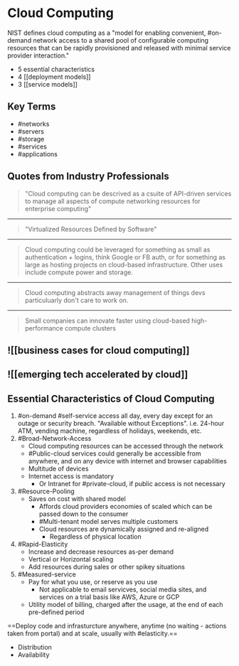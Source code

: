 # Cloud Computing

NIST defines cloud computing as  a "model for enabling convenient, #on-demand network access to a shared pool of configurable computing resources that can be rapidly provisioned and released with minimal service provider interaction."

- 5 essential characteristics
- 4 [[deployment models]]
- 3 [[service models]]

## Key Terms

- #networks
- #servers
- #storage
- #services
- #applications

## Quotes from Industry Professionals

> "Cloud computing can be descrived as a csuite of API-driven services to manage all aspects of compute networking resources for enterprise computing"
---
> "Virtualized Resources Defined by Software"
---
> Cloud computing could be leveraged for something as small as authentication + logins, think Google or FB auth, or for something as large as hosting projects on cloud-based infrastructure. Other uses include compute power and storage.
---
> Cloud computing abstracts away management of things devs particuluarly don't care to work on.
---
> Small companies can innovate faster using cloud-based high-performance compute clusters

## ![[business cases for cloud computing]]

## ![[emerging tech accelerated by cloud]]

## Essential Characteristics of Cloud Computing

1. #on-demand #self-service access all day, every day except for an outage or security breach. "Available without Exceptions".
   i.e. 24-hour ATM, vending machine, regardless of holidays, weekends, etc.
2. #Broad-Network-Access
   - Cloud computing resources can be accessed through the network
   - #Public-cloud services could generally be accessible from anywhere, and on any device with internet and browser capabilities
   - Multitude of devices
   - Internet access is mandatory
     - Or Intranet for #private-cloud, if public access is not necessary
3. #Resource-Pooling
    - Saves on cost with shared model
      - Affords cloud providers economies of scaled which can be passed down to the consumer
      - #Multi-tenant model serves multiple customers
      - Cloud resources are dynamically assigned and re-aligned
        - Regardless of physical location
4. #Rapid-Elasticity
    - Increase and decrease resources as-per demand
    - Vertical or Horizontal scaling
    - Add resources during sales or other spikey situations
5. #Measured-service
   - Pay for what you use, or reserve as you use
     - Not applicable to email servicves, social media sites, and services on a trial basis like AWS, Azure or GCP
   - Utility model of billing, charged after the usage, at the end of each pre-defined period
  
==Deploy code and infrasturcture anywhere, anytime (no waiting - actions taken from portal) and at scale, usually with #elasticity.==

- Distribution
- Availability
